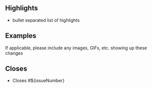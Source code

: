 ## Highlights
* bullet separated list of highlights

## Examples
If applicable, please include any images, GIFs, etc. showing up these changes

## Closes
* Closes #${issueNumber}

